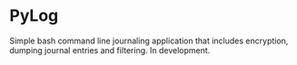 # PyLog
Simple bash command line journaling application that includes encryption, dumping journal entries and filtering.
In development.
